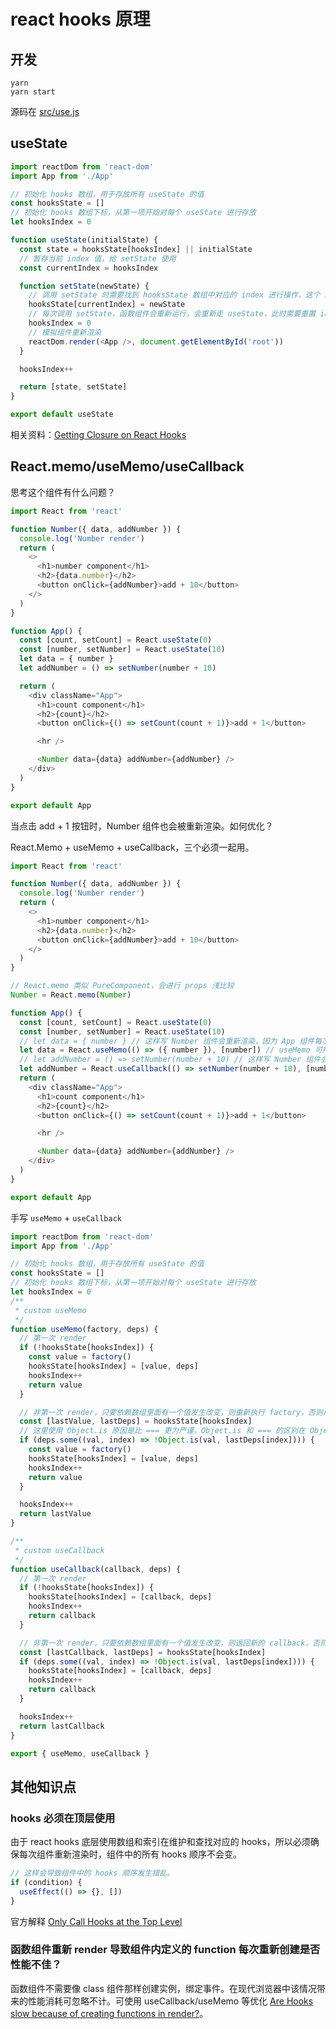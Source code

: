 # react hooks 原理

## 开发

```
yarn
yarn start
```

源码在 [src/use.js](https://github.com/xwillmadeit/210402-react-hooks/blob/master/src/use.js)

## useState

```js
import reactDom from 'react-dom'
import App from './App'

// 初始化 hooks 数组，用于存放所有 useState 的值
const hooksState = []
// 初始化 hooks 数组下标，从第一项开始对每个 useState 进行存放
let hooksIndex = 0

function useState(initialState) {
  const state = hooksState[hooksIndex] || initialState
  // 暂存当前 index 值，给 setState 使用
  const currentIndex = hooksIndex

  function setState(newState) {
    // 调用 setState 时需要找到 hooksState 数组中对应的 index 进行操作，这个 index 是 useState 时决定的
    hooksState[currentIndex] = newState
    // 每次调用 setState，函数组件会重新运行，会重新走 useState，此时需要重置 index，从头开始
    hooksIndex = 0
    // 模拟组件重新渲染
    reactDom.render(<App />, document.getElementById('root'))
  }

  hooksIndex++

  return [state, setState]
}

export default useState
```

相关资料：[Getting Closure on React Hooks](https://www.youtube.com/watch?v=KJP1E-Y-xyo)

## React.memo/useMemo/useCallback

思考这个组件有什么问题？

```js
import React from 'react'

function Number({ data, addNumber }) {
  console.log('Number render')
  return (
    <>
      <h1>number component</h1>
      <h2>{data.number}</h2>
      <button onClick={addNumber}>add + 10</button>
    </>
  )
}

function App() {
  const [count, setCount] = React.useState(0)
  const [number, setNumber] = React.useState(10)
  let data = { number }
  let addNumber = () => setNumber(number + 10)

  return (
    <div className="App">
      <h1>count component</h1>
      <h2>{count}</h2>
      <button onClick={() => setCount(count + 1)}>add + 1</button>

      <hr />

      <Number data={data} addNumber={addNumber} />
    </div>
  )
}

export default App
```

当点击 add + 1 按钮时，Number 组件也会被重新渲染。如何优化？

React.Memo + useMemo + useCallback，三个必须一起用。

```js
import React from 'react'

function Number({ data, addNumber }) {
  console.log('Number render')
  return (
    <>
      <h1>number component</h1>
      <h2>{data.number}</h2>
      <button onClick={addNumber}>add + 10</button>
    </>
  )
}

// React.memo 类似 PureComponent，会进行 props 浅比较
Number = React.memo(Number)

function App() {
  const [count, setCount] = React.useState(0)
  const [number, setNumber] = React.useState(10)
  // let data = { number } // 这样写 Number 组件会重新渲染，因为 App 组件每次 render 都会生成新的 data 对象，Memo 使用的是浅比较
  let data = React.useMemo(() => ({ number }), [number]) // useMemo 可用于缓存对象
  // let addNumber = () => setNumber(number + 10) // 这样写 Number 组件会重新渲染，因为 App 组件每次 render 都会导致新的 addNumber 函数被创建
  let addNumber = React.useCallback(() => setNumber(number + 10), [number]) // useCallback 可用于缓存函数
  return (
    <div className="App">
      <h1>count component</h1>
      <h2>{count}</h2>
      <button onClick={() => setCount(count + 1)}>add + 1</button>

      <hr />

      <Number data={data} addNumber={addNumber} />
    </div>
  )
}

export default App
```

手写 `useMemo` + `useCallback`

```js
import reactDom from 'react-dom'
import App from './App'

// 初始化 hooks 数组，用于存放所有 useState 的值
const hooksState = []
// 初始化 hooks 数组下标，从第一项开始对每个 useState 进行存放
let hooksIndex = 0
/**
 * custom useMemo
 */
function useMemo(factory, deps) {
  // 第一次 render
  if (!hooksState[hooksIndex]) {
    const value = factory()
    hooksState[hooksIndex] = [value, deps]
    hooksIndex++
    return value
  }

  // 非第一次 render，只要依赖数组里面有一个值发生改变，则重新执行 factory，否则用老的值
  const [lastValue, lastDeps] = hooksState[hooksIndex]
  // 这里使用 Object.is 原因是比 === 更为严谨，Object.is 和 === 的区别在 Object.is 认为 +0 和 -0 不相等，NaN 和 NaN 相等。
  if (deps.some((val, index) => !Object.is(val, lastDeps[index]))) {
    const value = factory()
    hooksState[hooksIndex] = [value, deps]
    hooksIndex++
    return value
  }

  hooksIndex++
  return lastValue
}

/**
 * custom useCallback
 */
function useCallback(callback, deps) {
  // 第一次 render
  if (!hooksState[hooksIndex]) {
    hooksState[hooksIndex] = [callback, deps]
    hooksIndex++
    return callback
  }

  // 非第一次 render，只要依赖数组里面有一个值发生改变，则返回新的 callback，否则用老的值
  const [lastCallback, lastDeps] = hooksState[hooksIndex]
  if (deps.some((val, index) => !Object.is(val, lastDeps[index]))) {
    hooksState[hooksIndex] = [callback, deps]
    hooksIndex++
    return callback
  }

  hooksIndex++
  return lastCallback
}

export { useMemo, useCallback }
```

## 其他知识点

### hooks 必须在顶层使用

由于 react hooks 底层使用数组和索引在维护和查找对应的 hooks，所以必须确保每次组件重新渲染时，组件中的所有 hooks 顺序不会变。

```js
// 这样会导致组件中的 hooks 顺序发生错乱。
if (condition) {
  useEffect(() => {}, [])
}
```

官方解释 [Only Call Hooks at the Top Level](https://reactjs.org/docs/hooks-rules.html#explanation)

### 函数组件重新 render 导致组件内定义的 function 每次重新创建是否性能不佳？

函数组件不需要像 class 组件那样创建实例，绑定事件。在现代浏览器中该情况带来的性能消耗可忽略不计。可使用 useCallback/useMemo 等优化
[Are Hooks slow because of creating functions in render?](https://reactjs.org/docs/hooks-faq.html#are-hooks-slow-because-of-creating-functions-in-render)。
